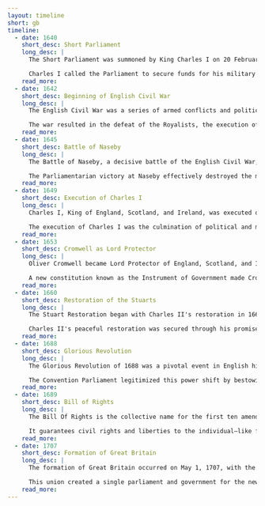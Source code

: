```yaml
---
layout: timeline
short: gb
timeline:
  - date: 1640
    short_desc: Short Parliament
    long_desc: |
      The Short Parliament was summoned by King Charles I on 20 February 1640 and convened from 13 April to 5 May 1640. It was called "short" because it lasted only three weeks.

      Charles I called the Parliament to secure funds for his military conflict with Scotland during the Bishops' Wars, but the Parliament focused more on addressing grievances than granting the King funds.
    read_more:
  - date: 1642
    short_desc: Beginning of English Civil War
    long_desc: |
      The English Civil War was a series of armed conflicts and political machinations between Parliamentarians and Royalists. Disagreements over religion, the King's use of power, and economic policies caused the war.

      The war resulted in the defeat of the Royalists, the execution of Charles I, and the establishment of the Commonwealth of England, followed by the Protectorate under Oliver Cromwell.
    read_more:
  - date: 1645
    short_desc: Battle of Naseby
    long_desc: |
      The Battle of Naseby, a decisive battle of the English Civil War, was fought on June 14, 1645. The Parliamentarian New Model Army, led by Sir Thomas Fairfax and Oliver Cromwell, defeated the Royalist army of King Charles I.

      The Parliamentarian victory at Naseby effectively destroyed the main Royalist military force, marking a turning point in the war.
    read_more:
  - date: 1649
    short_desc: Execution of Charles I
    long_desc: |
      Charles I, King of England, Scotland, and Ireland, was executed on January 30, 1649, outside the Banqueting House in Whitehall, London. The parliamentarian High Court of Justice declared Charles guilty of attempting to "uphold in himself an unlimited and tyrannical power to rule according to his will" and sentenced him to death.

      The execution of Charles I was the culmination of political and military conflicts between the royalists and the parliamentarians in England during the English Civil War.
    read_more:
  - date: 1653
    short_desc: Cromwell as Lord Protector
    long_desc: |
      Oliver Cromwell became Lord Protector of England, Scotland, and Ireland in 1653. During his time as Lord Protector, Cromwell reorganized public finances, promoted the liberalization of commerce, and expanded the navy.

      A new constitution known as the Instrument of Government made Cromwell Lord Protector for life and he had the power to call and dissolve parliaments. He ruled until 1658.
    read_more:
  - date: 1660
    short_desc: Restoration of the Stuarts
    long_desc: |
      The Stuart Restoration began with Charles II's restoration in 1660, following the Declaration of Breda, and ended with the Glorious Revolution in 1688. The Stuart Restoration marked the return of the monarchy in England after the Commonwealth's collapse.

      Charles II's peaceful restoration was secured through his promises of a general pardon, religious toleration, and ruling in conjunction with Parliament.
    read_more:
  - date: 1688
    short_desc: Glorious Revolution
    long_desc: |
      The Glorious Revolution of 1688 was a pivotal event in English history that marked a significant shift towards constitutional monarchy. It led to the overthrow of King James II of England by a union of English Parliamentarians with William III, Prince of Orange.

      The Convention Parliament legitimized this power shift by bestowing the crown upon William and Mary, enacting the Bill of Rights that constrained royal authority and affirmed parliamentary power.
    read_more:
  - date: 1689
    short_desc: Bill of Rights
    long_desc: |
      The Bill Of Rights is the collective name for the first ten amendments to the United States Constitution. The Bill of Rights spells out Americans’ rights in relation to their government.

      It guarantees civil rights and liberties to the individual—like freedom of speech, press, and religion.
    read_more:
  - date: 1707
    short_desc: Formation of Great Britain
    long_desc: |
      The formation of Great Britain occurred on May 1, 1707, with the Acts of Union. These acts united the Kingdom of England and the Kingdom of Scotland to form a single kingdom called Great Britain.

      This union created a single parliament and government for the new kingdom, although Scotland retained its separate legal and educational systems and its Presbyterian national church.
    read_more:
---
```

